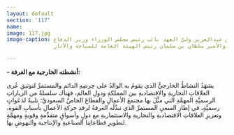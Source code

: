 ```yaml
---
layout: default
section: '117'
name:
image: 117.jpg
image-caption: الجريسي مع صاحب السمو الملكي الأمير سلمان بن عبدالعزيز وليّ العهد نائب رئيس مجلس الوزراء وزير الدفاع
               والأمير سلطان بن سلمان رئيس الهيئة العامة للسياحة والآثار

---
```

**- أنشطته الخارجية مع الغرفة:**

يشهَدُ النشاطُ الخارجيُّ الذي يقومُ به الوالدُ على حِرصِهِ الدائمِ والمستمرِّ لتوثيقِ عُرى العلاقاتِ التجاريةِ والاقتصاديةِ بين المملكةِ ودولِ العالم، فهناك سلسلةٌ من الزياراتِ الرسميَّةِ المهمَّةِ التي مثَّلَ بها مجتمعَ الأعمالِ والقطاعَ الخاصَّ السعوديَّ؛ تلبيةً لدَعَواتٍ رسميَّةٍ، في إطارِ السعيِ المستمرِّ الذي تبذُلُه الغرفةُ لرفدِ حركةِ الأعمالِ بأسبابِ القوةِ، وتعزيزِ العلاقاتِ الاقتصاديةِ والتجاريةِ والاستثماريةِ مع دولٍ وأسواقٍ متقدِّمةٍ وقويةٍ ومهمَّةٍ لتطويرِ قطاعاتِنا الصناعيةِ والإنتاجية والنهوضِ بها.
